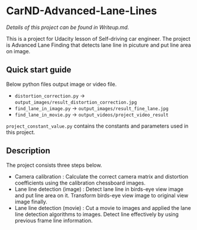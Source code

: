 # CarND-Advanced-Lane-Lines

*Details of this project can be found in Writeup.md.*

This is a project for Udacity lesson of Self-driving car engineer.
The project is Advanced Lane Finding that detects lane line in picuture and put line area on image.

## Quick start guide

Below python files output image or video file.

- `distortion_correction.py` -> `output_images/result_distortion_correction.jpg`
- `find_lane_in_image.py` -> `output_images/result_fine_lane.jpg`
- `find_lane_in_movie.py` -> `output_videos/project_video_result`

`project_constant_value.py` contains the constants and parameters used in this project.

## Description

The project consists three steps below.

- Camera calibration : Calculate the correct camera matrix and distortion coefficients using the calibration chessboard images.
- Lane line detection (image) : Detect lane line in birds-eye view image and put line area on it. Transform birds-eye view image to original view image finally.
- Lane line detection (movie) : Cut a movie to images and applied the lane line detection algorithms to images. Detect line effectively by using previous frame line information.
